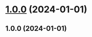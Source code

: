 # [1.0.0](https://github.com/FokusDotId/quote-api/compare/v0.0.1...v1.0.0) (2024-01-01)



## 1.0.0 (2024-01-01)



